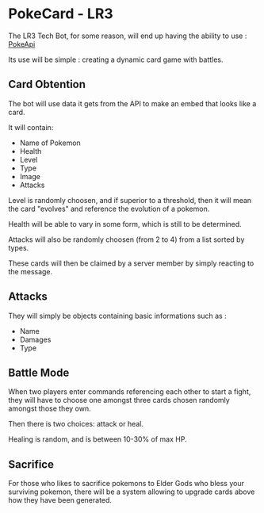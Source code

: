 # PokeCard - LR3

The LR3 Tech Bot, for some reason, will end up having the ability to use : [PokeApi](https://pokeapi.co/)

Its use will be simple : creating a dynamic card game with battles.

## Card Obtention

The bot will use data it gets from the API to make an embed that looks like a card.

It will contain:
- Name of Pokemon
- Health
- Level
- Type
- Image
- Attacks

Level is randomly choosen, and if superior to a threshold, then it will mean the card "evolves" and reference the evolution of a pokemon.

Health will be able to vary in some form, which is still to be determined.

Attacks will also be randomly choosen (from 2 to 4) from a list sorted by types.

These cards will then be claimed by a server member by simply reacting to the message.

## Attacks

They will simply be objects containing basic informations such as :

- Name
- Damages
- Type

## Battle Mode

When two players enter commands referencing each other to start a fight, they will have to choose one amongst three cards chosen randomly amongst those they own.

Then there is two choices: attack or heal.

Healing is random, and is between 10-30% of max HP.

## Sacrifice 

For those who likes to sacrifice pokemons to Elder Gods who bless your surviving pokemon, there will be a system allowing to upgrade cards above how they have been generated.



